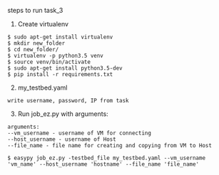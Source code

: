 steps to run task_3

1. Create virtualenv

```
$ sudo apt-get install virtualenv
$ mkdir new_folder
$ cd new_folder/
$ virtualenv -p python3.5 venv
$ source venv/bin/activate
$ sudo apt-get install python3.5-dev
$ pip install -r requirements.txt
```

2.  my_testbed.yaml

```
write username, password, IP from task
```

3. Run job_ez.py with arguments:

```
arguments:
--vm_username - username of VM for connecting
--host_username - username of Host
--file_name - file name for creating and copying from VM to Host

$ easypy job_ez.py -testbed_file my_testbed.yaml --vm_username 'vm_name' --host_username 'hostname' --file_name 'file_name'

